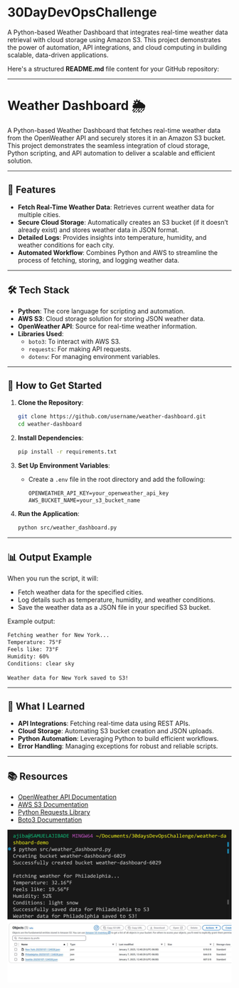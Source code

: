 # 30DayDevOpsChallenge
A Python-based Weather Dashboard that integrates real-time weather data retrieval with cloud storage using Amazon S3. This project demonstrates the power of automation, API integrations, and cloud computing in building scalable, data-driven applications.

Here's a structured **README.md** file content for your GitHub repository:

---

# Weather Dashboard 🌦️

A Python-based Weather Dashboard that fetches real-time weather data from the OpenWeather API and securely stores it in an Amazon S3 bucket. This project demonstrates the seamless integration of cloud storage, Python scripting, and API automation to deliver a scalable and efficient solution.

---

## 📌 Features
- **Fetch Real-Time Weather Data**: Retrieves current weather data for multiple cities.
- **Secure Cloud Storage**: Automatically creates an S3 bucket (if it doesn’t already exist) and stores weather data in JSON format.
- **Detailed Logs**: Provides insights into temperature, humidity, and weather conditions for each city.
- **Automated Workflow**: Combines Python and AWS to streamline the process of fetching, storing, and logging weather data.

---



## 🛠️ Tech Stack
- **Python**: The core language for scripting and automation.
- **AWS S3**: Cloud storage solution for storing JSON weather data.
- **OpenWeather API**: Source for real-time weather information.
- **Libraries Used**:
  - `boto3`: To interact with AWS S3.
  - `requests`: For making API requests.
  - `dotenv`: For managing environment variables.

---

## 🚀 How to Get Started
1. **Clone the Repository**:
   ```bash
   git clone https://github.com/username/weather-dashboard.git
   cd weather-dashboard
   ```

2. **Install Dependencies**:
   ```bash
   pip install -r requirements.txt
   ```

3. **Set Up Environment Variables**:
   - Create a `.env` file in the root directory and add the following:
     ```
     OPENWEATHER_API_KEY=your_openweather_api_key
     AWS_BUCKET_NAME=your_s3_bucket_name
     ```


     

4. **Run the Application**:
   ```bash
   python src/weather_dashboard.py
   ```

---

## 📊 Output Example
When you run the script, it will:
- Fetch weather data for the specified cities.
- Log details such as temperature, humidity, and weather conditions.
- Save the weather data as a JSON file in your specified S3 bucket.

Example output:
```plaintext
Fetching weather for New York...
Temperature: 75°F
Feels like: 73°F
Humidity: 60%
Conditions: clear sky

Weather data for New York saved to S3!
```

---

## 🌟 What I Learned
- **API Integrations**: Fetching real-time data using REST APIs.
- **Cloud Storage**: Automating S3 bucket creation and JSON uploads.
- **Python Automation**: Leveraging Python to build efficient workflows.
- **Error Handling**: Managing exceptions for robust and reliable scripts.

---

## 📚 Resources
- [OpenWeather API Documentation](https://openweathermap.org/api)
- [AWS S3 Documentation](https://aws.amazon.com/s3/)
- [Python Requests Library](https://docs.python-requests.org/en/latest/)
- [Boto3 Documentation](https://boto3.amazonaws.com/v1/documentation/api/latest/index.html)

![s3 image](https://github.com/saajibade/weather-dashboard-demo/blob/master/src/Assets/VSday1.JPG)
![s3 image](https://github.com/saajibade/weather-dashboard-demo/blob/master/src/Assets/30DaychallengeDay1.JPG)
